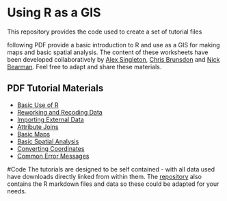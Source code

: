 Using R as a GIS
====================

This repository provides the code used to create a set of tutorial files


 following PDF provide a basic introduction to R and use as a GIS for making maps and basic spatial analysis. The content of these worksheets have been developed collaboratively by [Alex Singleton](http://www.alex-singleton.com), [Chris Brunsdon](http://www.nuim.ie/people/chris-brunsdon) and [Nick Bearman](http://www.nickbearman.me.uk/). Feel free to adapt and share these materials.

## PDF Tutorial Materials
* [Basic Use of R](1-basics.pdf)
* [Reworking and Recoding Data](2-recoding-data.pdf)
* [Importing External Data](3-importing-external-data.pdf)
* [Attribute Joins](4-attribute-joins.pdf)
* [Basic Maps](5-basic-maps.pdf)
* [Basic Spatial Analysis](6-basic-spatial-analysis.pdf)
* [Converting Coordinates](7-converting-coordinates.pdf)
* [Common Error Messages](common-error-msg.pdf)

#Code
The tutorials are designed to be self contained - with all data used have downloads directly linked from within them. The [repository](https://github.com/alexsingleton/R-Tutorial-Materials/) also contains the R markdown files and data so these could be adapted for your needs.